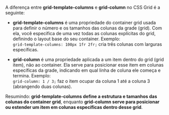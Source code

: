 A diferença entre **grid-template-columns** e **grid-column** no CSS Grid é a seguinte:

- **grid-template-columns** é uma propriedade do container grid usada para definir o número e os tamanhos das colunas da grade (grid). Com ela, você especifica de uma vez todas as colunas explícitas do grid, definindo o layout base do seu container. Exemplo:  
  `grid-template-columns: 100px 1fr 2fr;` cria três colunas com larguras específicas.

- **grid-column** é uma propriedade aplicada a um item dentro do grid (grid item), não ao container. Ela serve para posicionar esse item em colunas específicas da grade, indicando em qual linha de coluna ele começa e termina. Exemplo:  
  `grid-column: 1 / 3;` faz o item ocupar da coluna 1 até a coluna 3 (abrangendo duas colunas).

Resumindo: **grid-template-columns define a estrutura e tamanhos das colunas do container grid**, enquanto **grid-column serve para posicionar ou estender um item em colunas específicas dentro desse grid**.
